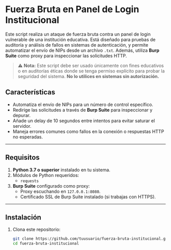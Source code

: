# Fuerza Bruta en Panel de Login Institucional

Este script realiza un ataque de fuerza bruta contra un panel de login vulnerable de una institución educativa. Está diseñado para pruebas de auditoría y análisis de fallos en sistemas de autenticación, y permite automatizar el envío de NIPs desde un archivo `.txt`. Además, utiliza **Burp Suite** como proxy para inspeccionar las solicitudes HTTP.

> ⚠️ **Nota:** Este script debe ser usado únicamente con fines educativos o en auditorías éticas donde se tenga permiso explícito para probar la seguridad del sistema. **No lo utilices en sistemas sin autorización.**

## Características
- Automatiza el envío de NIPs para un número de control específico.
- Redirige las solicitudes a través de **Burp Suite** para inspeccionar y depurar.
- Añade un delay de 10 segundos entre intentos para evitar saturar el servidor.
- Maneja errores comunes como fallos en la conexión o respuestas HTTP no esperadas.

---

## Requisitos

1. **Python 3.7 o superior** instalado en tu sistema.
2. Módulos de Python requeridos:
   - `requests`
3. **Burp Suite** configurado como proxy:
   - Proxy escuchando en `127.0.0.1:8080`.
   - Certificado SSL de Burp Suite instalado (si trabajas con HTTPS).

---

## Instalación

1. Clona este repositorio:
   ```bash
   git clone https://github.com/tuusuario/fuerza-bruta-institucional.git
   cd fuerza-bruta-institucional
